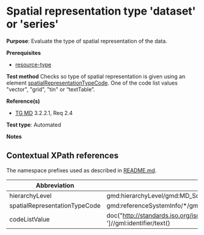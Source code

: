 # Spatial representation type 'dataset' or 'series'

**Purpose**: Evaluate the type of spatial representation of the data.

**Prerequisites**

* [resource-type](http://inspire.ec.europa.eu/id/ats/metadata/2.0/datasets-and-series/resource-type)

**Test method**
Checks so type of spatial representation is given using an element [spatialRepresentationTypeCode](#spatialRepresentationTypeCode).
One of the code list values "vector", "grid", "tin" or “textTable”.

**Reference(s)**	 
* [TG MD](http://inspire.ec.europa.eu/id/ats/metadata/2.0/isdss/spatial-representation-type/README#ref_TG_MD) 3.2.2.1, Req 2.4

**Test type**: Automated

**Notes**


## Contextual XPath references

The namespace prefixes used as described in [README.md](http://inspire.ec.europa.eu/id/ats/metadata/2.0/isdss/README#namespaces).

Abbreviation                                   |  XPath expression (relative to gmd:MD_Metadata)
-----------------------------------------------| ------------------------------------------------------------------
<a name="hierarchyLevel"></a> hierarchyLevel | gmd:hierarchyLevel/gmd:MD_ScopeCode/@codeListValue
<a name="spatialRepresentationTypeCode"></a> spatialRepresentationTypeCode  | gmd:referenceSystemInfo/\*/gmd:spatialRepresentationType/gmd:MD_SpatialRepresentationTypeCode/@codeListValue
<a name="codeListValue"></a> codeListValue  | doc("http://standards.iso.org/iso/19139/resources/gmxCodelists.xml")//gmx:CodeListDictionary[@gml:id='MD_SpatialRepresentationTypeCode ']//gml:identifier/text()
